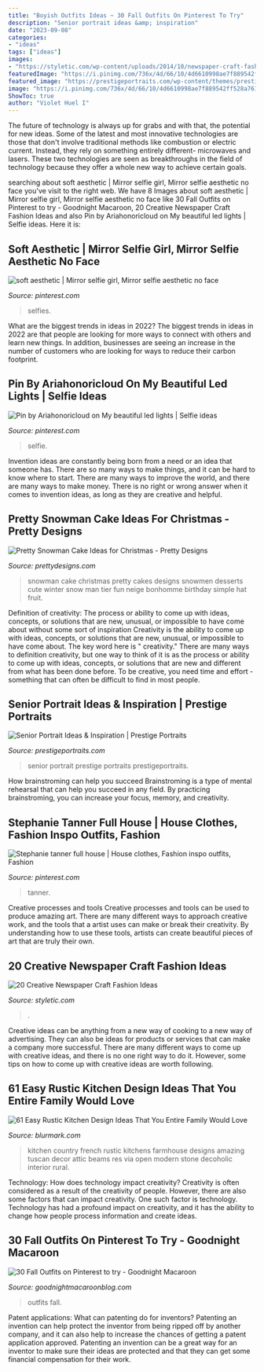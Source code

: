 ```yaml
---
title: "Boyish Outfits Ideas ~ 30 Fall Outfits On Pinterest To Try"
description: "Senior portrait ideas &amp; inspiration"
date: "2023-09-08"
categories:
- "ideas"
tags: ["ideas"]
images:
- "https://styletic.com/wp-content/uploads/2014/10/newspaper-craft-fashion-ideas/14-creative-newspaper-craft-fashion-ideas.jpg"
featuredImage: "https://i.pinimg.com/736x/4d/66/10/4d6610998ae7f889542ff528a761b5df.jpg"
featured_image: "https://prestigeportraits.com/wp-content/themes/prestige/assets/build/images/galleries/gallery-1/gallery-image-5.jpg"
image: "https://i.pinimg.com/736x/4d/66/10/4d6610998ae7f889542ff528a761b5df.jpg"
ShowToc: true
author: "Violet Huel I"
---
```



The future of technology is always up for grabs and with that, the potential for new ideas. Some of the latest and most innovative technologies are those that don't involve traditional methods like combustion or electric current. Instead, they rely on something entirely different- microwaves and lasers. These two technologies are seen as breakthroughs in the field of technology because they offer a whole new way to achieve certain goals.

	

		
searching about soft aesthetic | Mirror selfie girl, Mirror selfie aesthetic no face you've visit to the right web. We have 8 Images about soft aesthetic | Mirror selfie girl, Mirror selfie aesthetic no face like 30 Fall Outfits on Pinterest to try - Goodnight Macaroon, 20 Creative Newspaper Craft Fashion Ideas and also Pin by Ariahonoricloud on My beautiful led lights | Selfie ideas. Here it is:
		
    
## Soft Aesthetic | Mirror Selfie Girl, Mirror Selfie Aesthetic No Face

<img loading=lazy src="https://i.pinimg.com/736x/bf/be/1d/bfbe1d960c3f3fec671783598ffd1e26.jpg" onerror="this.onerror=null;this.src='https://tse3.mm.bing.net/th?id=OIP._Gz5U7gzhY76uSEATJAsrwHaJ3&amp;pid=15.1';" alt="soft aesthetic | Mirror selfie girl, Mirror selfie aesthetic no face">

_Source: pinterest.com_

>selfies. 

	

What are the biggest trends in ideas in 2022?
The biggest trends in ideas in 2022 are that people are looking for more ways to connect with others and learn new things. In addition, businesses are seeing an increase in the number of customers who are looking for ways to reduce their carbon footprint.

    
## Pin By Ariahonoricloud On My Beautiful Led Lights | Selfie Ideas

<img loading=lazy src="https://i.pinimg.com/736x/93/7e/3c/937e3c919a375197678e749548562839.jpg" onerror="this.onerror=null;this.src='https://tse1.mm.bing.net/th?id=OIP.g7NC3E7_SUilfb1aoQBLcwHaNK&amp;pid=15.1';" alt="Pin by Ariahonoricloud on My beautiful led lights | Selfie ideas">

_Source: pinterest.com_

>selfie. 

	

Invention ideas are constantly being born from a need or an idea that someone has. There are so many ways to make things, and it can be hard to know where to start. There are many ways to improve the world, and there are many ways to make money. There is no right or wrong answer when it comes to invention ideas, as long as they are creative and helpful.

    
## Pretty Snowman Cake Ideas For Christmas - Pretty Designs

<img loading=lazy src="http://www.prettydesigns.com/wp-content/uploads/2014/12/Desserts.jpg" onerror="this.onerror=null;this.src='https://tse3.mm.bing.net/th?id=OIP.rMdNlepkS8zfmm23vQJ5igHaJ3&amp;pid=15.1';" alt="Pretty Snowman Cake Ideas for Christmas - Pretty Designs">

_Source: prettydesigns.com_

>snowman cake christmas pretty cakes designs snowmen desserts cute winter snow man tier fun neige bonhomme birthday simple hat fruit. 

	

Definition of creativity: The process or ability to come up with ideas, concepts, or solutions that are new, unusual, or impossible to have come about without some sort of inspiration
Creativity is the ability to come up with ideas, concepts, or solutions that are new, unusual, or impossible to have come about. The key word here is " creativity." There are many ways to definition creativity, but one way to think of it is as the process or ability to come up with ideas, concepts, or solutions that are new and different from what has been done before. To be creative, you need time and effort - something that can often be difficult to find in most people.

    
## Senior Portrait Ideas &amp; Inspiration | Prestige Portraits

<img loading=lazy src="https://prestigeportraits.com/wp-content/themes/prestige/assets/build/images/galleries/gallery-1/gallery-image-5.jpg" onerror="this.onerror=null;this.src='https://tse1.mm.bing.net/th?id=OIP.uShWrWgxzbKi0yBhf4wQKAHaLG&amp;pid=15.1';" alt="Senior Portrait Ideas &amp; Inspiration | Prestige Portraits">

_Source: prestigeportraits.com_

>senior portrait prestige portraits prestigeportraits. 

	

How brainstroming can help you succeed
Brainstroming is a type of mental rehearsal that can help you succeed in any field. By practicing brainstroming, you can increase your focus, memory, and creativity.

    
## Stephanie Tanner Full House | House Clothes, Fashion Inspo Outfits, Fashion

<img loading=lazy src="https://i.pinimg.com/736x/4d/66/10/4d6610998ae7f889542ff528a761b5df.jpg" onerror="this.onerror=null;this.src='https://tse1.mm.bing.net/th?id=OIP.V0ZC9pggTU7fAPSmf4eHywHaMR&amp;pid=15.1';" alt="Stephanie tanner full house | House clothes, Fashion inspo outfits, Fashion">

_Source: pinterest.com_

>tanner. 

	

Creative processes and tools
Creative processes and tools can be used to produce amazing art. There are many different ways to approach creative work, and the tools that a artist uses can make or break their creativity. By understanding how to use these tools, artists can create beautiful pieces of art that are truly their own.

    
## 20 Creative Newspaper Craft Fashion Ideas

<img loading=lazy src="https://styletic.com/wp-content/uploads/2014/10/newspaper-craft-fashion-ideas/14-creative-newspaper-craft-fashion-ideas.jpg" onerror="this.onerror=null;this.src='https://tse3.mm.bing.net/th?id=OIP.LGUML7UIRXT0iilHjTsgxQHaLH&amp;pid=15.1';" alt="20 Creative Newspaper Craft Fashion Ideas">

_Source: styletic.com_

>. 

	

Creative ideas can be anything from a new way of cooking to a new way of advertising. They can also be ideas for products or services that can make a company more successful. There are many different ways to come up with creative ideas, and there is no one right way to do it. However, some tips on how to come up with creative ideas are worth following.

    
## 61 Easy Rustic Kitchen Design Ideas That You Entire Family Would Love

<img loading=lazy src="https://www.blurmark.com/wp-content/uploads/2017/05/Amazing-Rustic-Kitchen-Decor.jpg" onerror="this.onerror=null;this.src='https://tse4.mm.bing.net/th?id=OIP.b6n2iOsvuvengJLKtiNjBAHaKJ&amp;pid=15.1';" alt="61 Easy Rustic Kitchen Design Ideas That You Entire Family Would Love">

_Source: blurmark.com_

>kitchen country french rustic kitchens farmhouse designs amazing tuscan decor attic beams res via open modern stone decoholic interior rural. 

	

Technology: How does technology impact creativity?
Creativity is often considered as a result of the creativity of people. However, there are also some factors that can impact creativity. One such factor is technology. Technology has had a profound impact on creativity, and it has the ability to change how people process information and create ideas.

    
## 30 Fall Outfits On Pinterest To Try - Goodnight Macaroon

<img loading=lazy src="http://www.goodnightmacaroonblog.com/wp-content/uploads/2017/08/7cf8f5a661210853a328ffbd8ed31af2.jpg" onerror="this.onerror=null;this.src='https://tse3.mm.bing.net/th?id=OIP.FCjp_J5v46-0fQtQj5mjsQHaQK&amp;pid=15.1';" alt="30 Fall Outfits on Pinterest to try - Goodnight Macaroon">

_Source: goodnightmacaroonblog.com_

>outfits fall. 

	

Patent applications: What can patenting do for inventors?
Patenting an invention can help protect the inventor from being ripped off by another company, and it can also help to increase the chances of getting a patent application approved. Patenting an invention can be a great way for an inventor to make sure their ideas are protected and that they can get some financial compensation for their work.


